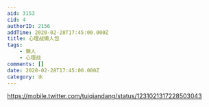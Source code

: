 ```yaml
---
aid: 3153
cid: 4
authorID: 2156
addTime: 2020-02-28T17:45:00.000Z
title: 心理战懒人包
tags:
    - 懒人
    - 心理战
comments: []
date: 2020-02-28T17:45:00.000Z
category: 水
---
```


https://mobile.twitter.com/tuiqiandang/status/1231021317228503043
